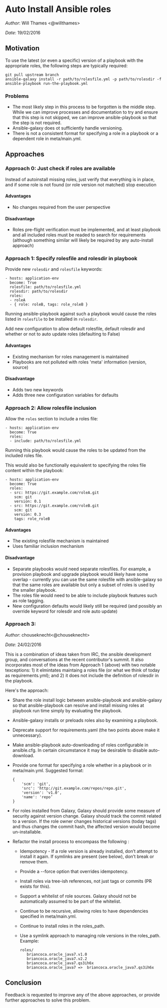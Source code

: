 # Auto Install Ansible roles

*Author*: Will Thames <@willthames>

*Date*: 19/02/2016

## Motivation

To use the latest (or even a specific) version of a playbook with the
appropriate roles, the following steps are typically required:

```
git pull upstream branch
ansible-galaxy install -r path/to/rolesfile.yml -p path/to/rolesdir -f
ansible-playbook run-the-playbook.yml
```

### Problems

- The most likely step in this process to be forgotten is the middle step. While we can improve processes and documentation to try and ensure that this step is not skipped, we can improve ansible-playbook so that the step is not required.
- Ansible-galaxy does ot sufficiently handle versioning. 
- There is not a consistent format for specifying a role in a playbook or a dependent role in meta/main.yml.

## Approaches

### Approach 0: Just check if roles are available

Instead of autoinstall missing roles, just verify that everything is in place,
and if some role is not found (or role version not matched) stop execution

#### Advantages

- No changes required from the user perspective

#### Disadvantage

- Roles pre-flight verification must be implemented, and at least playbook
  and all included roles must be readed to search for requirements (although
  something similar will likely be required by any auto-install approach)

### Approach 1: Specify rolesfile and rolesdir in playbook

Provide new `rolesdir` and `rolesfile` keywords:

```
- hosts: application-env
  become: True
  rolesfile: path/to/rolesfile.yml
  rolesdir: path/to/rolesdir
  roles:
  - roleA
  - { role: roleB, tags: role_roleB }
```

Running ansible-playbook against such a playbook would cause the roles listed in
`rolesfile` to be installed in `rolesdir`.

Add new configuration to allow default rolesfile, default rolesdir and
whether or not to auto update roles (defaulting to False)

#### Advantages

- Existing mechanism for roles management is maintained
- Playbooks are not polluted with roles 'meta' information (version, source)

#### Disadvantage

- Adds two new keywords
- Adds three new configuration variables for defaults

### Approach 2: Allow rolesfile inclusion

Allow the `roles` section to include a roles file:

```
- hosts: application-env
  become: True
  roles:
  - include: path/to/rolesfile.yml
```

Running this playbook would cause the roles to be updated from the included
roles file.

This would also be functionally equivalent to specifying the roles file
content within the playbook:

```
- hosts: application-env
  become: True
  roles:
  - src: https://git.example.com/roleA.git
    scm: git
    version: 0.1
  - src: https://git.example.com/roleB.git
    scm: git
    version: 0.3
    tags: role_roleB
```

#### Advantages

- The existing rolesfile mechanism is maintained
- Uses familiar inclusion mechanism

#### Disadvantage

- Separate playbooks would need separate rolesfiles. For example, a provision
  playbook and upgrade playbook would likely have some overlap - currently
  you can use the same rolesfile with ansible-galaxy so that the same
  roles are available but only a subset of roles is used by the smaller
  playbook.
- The roles file would need to be able to include playbook features such
  as role tagging.
- New configuration defaults would likely still be required (and possibly
  an override keyword for rolesdir and role auto update)


### Approach 3:  

*Author*: chouseknecht<@chouseknecht>

*Date*: 24/02/2016

This is a combination of ideas taken from IRC, the ansible development group, and conversations at the recent contributor's summit. It also incorporates most of the ideas from Approach 1 (above) with two notable texceptions: 1) it elmintates maintaing a roles file (or what we think of today as requirements.yml); and 2) it does not include the definition of rolesdir in the playbook.

Here's the approach:

- Share the role install logic between ansible-playbook and ansible-galaxy so that ansible-playbook can resolve and install missing roles at playbook run time simply by evaluating the playbook.
- Ansible-galaxy installs or preloads roles also by examining a playbook.
- Deprecate support for requirements.yaml (the two points above make it unnecessary).
- Make ansible-playbook auto-downloading of roles configurable in ansible.cfg. In certain circumstance it may be desirable to disable auto-download.
- Provide one format for specifying a role whether in a playbook or in meta/main.yml. Suggested format: 

    ```
    {
        'scm': 'git',
        'src': 'http://git.example.com/repos/repo.git',
        'version': 'v1.0',
        'name': 'repo’
    }
    ```
- For roles installed from Galaxy, Galaxy should provide some measure of security against version change. Galaxy should track the commit related to a version. If the role owner changes historical versions (today tags) and thus changes the commit hash, the affected version would become un-installable.

- Refactor the install process to encompass the following :

    - Idempotency - If a role version is already installed, don’t attempt to install it again. If symlinks are present (see below), don’t break or remove them.
    - Provide a --force option that overrides idempotency.
    - Install roles via tree-ish references, not just tags or commits (PR exists for this).
    - Support a whitelist of role sources. Galaxy should not be automatically assumed to be part of the whitelist.
    - Continue to be recursive, allowing roles to have dependencies specified in meta/main.yml.
    - Continue to install roles in the roles_path.
    - Use a symlink approach to managing role versions in the roles_path. Example:

        ```
        roles/
           briancoca.oracle_java7.v1.0
           briancoca.oracle_java7.v2.2
           briancoca.oracle_java7.qs3ih6x
           briancoca.oracle_java7 =>  briancoca.oracle_java7.qs3ih6x
        ```
    
## Conclusion

Feedback is requested to improve any of the above approaches, or provide further approaches to solve this problem.
